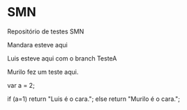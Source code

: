 ﻿# SMN
Repositório de testes SMN

Mandara esteve aqui

Luis esteve aqui com o branch TesteA

Murilo fez um teste aqui.


var a = 2;

if (a=1)
	return "Luis é o cara.";
else
	return "Murilo é o cara.";